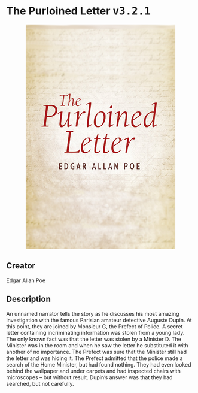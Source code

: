 
# The Purloined Letter <kbd>v3.2.1</kbd>

<center>
  <img src="./cover-1024.jpg"/>
</center>

## Creator
Edgar Allan Poe

## Description
<p>An unnamed narrator tells the story as he discusses his most amazing investigation with the famous Parisian amateur detective Auguste Dupin. At this point, they are joined by Monsieur G, the Prefect of Police. A secret letter containing incriminating information was stolen from a young lady. The only known fact was that the letter was stolen by a Minister D. The Minister was in the room and when he saw the letter he substituted it with another of no importance. The Prefect was sure that the Minister still had the letter and was hiding it. The Prefect admitted that the police made ​​a search of the Home Minister, but had found nothing. They had even looked behind the wallpaper and under carpets and had inspected chairs with microscopes – but without result. Dupin’s answer was that they had searched, but not carefully.</p>
